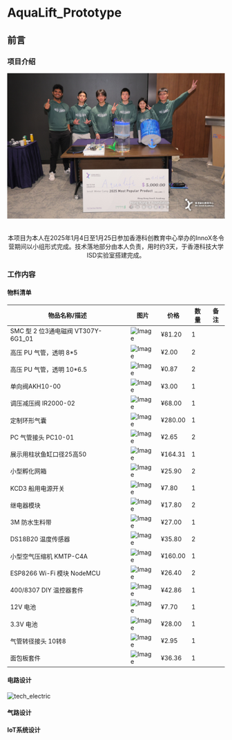 # AquaLift_Prototype

## 前言

### 项目介绍
<div align=center>
<img src="https://github.com/WilliamGwok/AquaLift_Prototype/blob/main/Figures/Team_photo_with_prototype.jpg" width="710px">
</div>
<br>
<p align="center">本项目为本人在2025年1月4日至1月25日参加香港科创教育中心举办的InnoX冬令营期间以小组形式完成。技术落地部分由本人负责，用时约3天，于香港科技大学ISD实验室搭建完成。</p>

### 工作内容

#### 物料清单

| 物品名称/描述                      | 图片                   | 价格    | 数量 | 备注 |
| ---------------------------------- | ---------------------- | ------- | ---- | ---- |
| SMC 型 2 位3通电磁阀 VT307Y-6G1_01 | ![Image](url_to_image) | ¥81.20  | 1    |      |
| 高压 PU 气管，透明 8*5             | ![Image](url_to_image) | ¥2.00   | 2    |      |
| 高压 PU 气管，透明 10*6.5          | ![Image](url_to_image) | ¥0.87   | 2    |      |
| 单向阀AKH10-00                     | ![Image](url_to_image) | ¥3.00   | 1    |      |
| 调压减压阀 IR2000-02               | ![Image](url_to_image) | ¥68.00  | 1    |      |
| 定制环形气囊                       | ![Image](url_to_image) | ¥280.00 | 1    |      |
| PC 气管接头 PC10-01                | ![Image](url_to_image) | ¥2.65   | 2    |      |
| 展示用柱状鱼缸口径25高50           | ![Image](url_to_image) | ¥164.31 | 1    |      |
| 小型孵化网箱                       | ![Image](url_to_image) | ¥25.90  | 2    |      |
| KCD3 船用电源开关                  | ![Image](url_to_image) | ¥7.80   | 1    |      |
| 继电器模块                         | ![Image](url_to_image) | ¥17.80  | 2    |      |
| 3M 防水生料带                      | ![Image](url_to_image) | ¥27.00  | 1    |      |
| DS18B20 温度传感器                 | ![Image](url_to_image) | ¥35.80  | 2    |      |
| 小型空气压缩机 KMTP-C4A            | ![Image](url_to_image) | ¥160.00 | 1    |      |
| ESP8266 Wi-Fi 模块 NodeMCU         | ![Image](url_to_image) | ¥26.40  | 2    |      |
| 400/8307 DIY 温控器套件            | ![Image](url_to_image) | ¥42.86  | 1    |      |
| 12V 电池                           | ![Image](url_to_image) | ¥7.70   | 1    |      |
| 3.3V 电池                          | ![Image](url_to_image) | ¥28.00  | 1    |      |
| 气管转径接头 10转8                 | ![Image](url_to_image) | ¥2.95   | 1    |      |
| 面包板套件                         | ![Image](url_to_image) | ¥36.36  | 1    |      |

#### 电路设计

![tech_electric](E:\Files\大四上\InnoX\Github_File\Figures\tech_electric.jpg)



#### 气路设计



#### IoT系统设计



#### 
